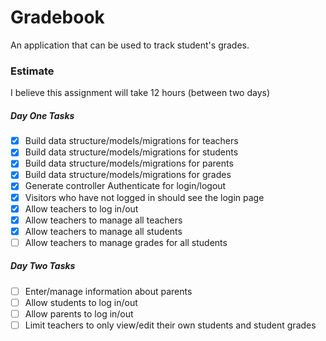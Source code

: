 # Gradebook

An application that can be used to track student's grades.

### Estimate

I believe this assignment will take 12 hours (between two days)

##### Day One Tasks

* [x] Build data structure/models/migrations for teachers
* [x] Build data structure/models/migrations for students
* [x] Build data structure/models/migrations for parents
* [x] Build data structure/models/migrations for grades
* [x] Generate controller Authenticate for login/logout
* [x] Visitors who have not logged in should see the login page
* [x] Allow teachers to log in/out
* [x] Allow teachers to manage all teachers
* [x] Allow teachers to manage all students
* [ ] Allow teachers to manage grades for all students

##### Day Two Tasks

* [ ] Enter/manage information about parents
* [ ] Allow students to log in/out
* [ ] Allow parents to log in/out
* [ ] Limit teachers to only view/edit their own students and student grades
